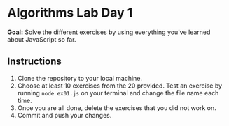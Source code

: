 # Algorithms Lab Day 1

**Goal:** Solve the different exercises by using everything you've learned about JavaScript so far.

## Instructions

1. Clone the repository to your local machine.
2. Choose at least 10 exercises from the 20 provided. Test an exercise by running `node ex01.js` on your terminal and change the file name each time.
3. Once you are all done, delete the exercises that you did not work on.
4. Commit and push your changes.
